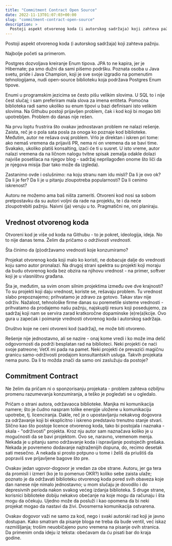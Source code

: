 ```yaml
---
title: "Commitment Contract Open Source"
date: 2022-11-13T01:07:03+00:00
slug: "commitment-contract-open-source"
description: >
  Postoji aspekt otvorenog koda (i autorskog sadržaja) koji zahteva pažnju.
---
```


Postoji aspekt otvorenog koda (i autorskog sadržaja) koji zahteva pažnju.

Najbolje početi sa primerom.

Postgres dozvoljava kreiranje Enum tipova. JPA to ne kapira, jer je Hibernate; pa smo dužni da sami pišemo podršku. Poznata osoba u Java svetu, pride i Java Champion, koji je sve svoje izgradio na pomenutim tehnologijama, nudi open-source biblioteku koja podržava Postgres Enum tipove.

Enumi u programskim jezicima se često pišu velikim slovima. U SQL to i nije čest slučaj; i sam preferiram mala slova za imena entiteta. Pomoćna biblioteka radi samo ukoliko su enum tipovi u bazi definisani isto velikim slovima. Na Githubu postoji prijavljen problem, čak i kod koji bi mogao biti upotrebljen. Problem do danas nije rešen.

Na prvu loptu frustrira što ovakav jednostavan problem ne nalazi rešenje. Zaista, reč je o pola sata posla za onoga ko poznaje kod biblioteke. Međutim, autor ne rešava ovaj problem. Vrlo je direktan i iskren pri tome: ako nemaš vremena da prijaviš PR, nema ni on vremena da se bavi time. Svakako, ukoliko platiš konsalting, izaći će ti u susret. U isto vreme, autor nalazi vremena da na ličnom nalogu tvitne spisak zemalja odakle dolazi najviše posetilaca na njegov blog - sadržaj neprilagođen onome što liči da je njegova misija (bar tako može da izgleda).

Zastanimo ovde i oslušnimo: na koju stranu nam idu misli? Da li je ovo ok? Da li je fer? Da li je u pitanju zloupotreba popularnosti? Da li cenimo iskrenost?

Autoru ne možemo ama baš ništa zameriti. Otvoreni kod nosi sa sobom pretpostavku da su autori voljni da rade na projektu, te i da neće zloupotrebiti pažnju. Naivni (ja) veruju u to. Pragmatični ne, oni planiraju.

## Vrednost otvorenog koda

Otvoreni kod je više od koda na Githubu - to je pokret, ideologija, ideja. No to nije danas tema. Želim da pričamo o _održivosti vrednosti_.

Šta činimo da (p)održavamo vrednosti koje konzumiramo?

Projekat otvorenog koda koji malo ko koristi, ne dobacuje dalje do vrednosti koju samo autor pronalazi. Na drugoj strani spektra su projekti koji moraju da budu otvorenog koda bez obzira na njihovu vrednost - na primer, softver koji je u vlasništvu građana.

Šta je, međutim, sa svim onom silnim projektima između ove dve krajnosti? To su projekti koji daju vrednost, koriste se, rešavaju problem. Tu vrednost slabo prepoznajemo; prihvatamo je zdravo za gotovo. Takav stav nije održiv. Nažalost, tehnološke firme danas su poremetile sisteme vrednosti - prihvatamo da prodajemo našu pažnju, najskuplji resurs koji posedujemo, za sadržaj koji nam se servira zarad kratkoročne dopaminske (e)re(a)kcije. Ovo gura u zapećak i poimanje vrednosti otvorenog koda i autorskog sadržaja.

Društvo koje ne ceni otvoreni kod (sadržaj), ne može biti otvoreno.

Rešenje nije jednostavno, ali se nazire - onaj kome vredi i ko može ima delić odgovornosti da podrži besplatan rad na biblioteci. Neki projekti će naći svoje patreone; VetX mi pada na pamet. Neki projekti će prevazići magičnu granicu samo-održivosti prodajom konsultantskih usluga. Takvih projekata nema puno. Da li to možda znači da samo oni zaslužuju da postoje?

## Commitment Contract

Ne želim da pričam ni o sponzorisanju projekata - problem zahteva ozbiljnu promenu razumevanja konzumiranja, a teško je pogledati se u ogledalo.

Pričam o strani autora, održavaoca biblioteke. Manjka mi komunikacija namere; što je čudno naspram tolike energije uložene u komunikaciju upotrebe, tj. licenciranja. Dakle, reč je o upostavljanju nekakvog dogovora za održavanje koji bi eksplicitno i iskreno predstavio trenutno stanje stvari. Slično kao što postoje licence otvorenog koda, tako bi postojala i naznaka - skala - "održivosti" projekta. Kroz nju autor sam naznačava koliko je u mogućnosti da se bavi projektom. Ovo se, naravno, vremenom menja. Nekada je u pitanju samo održavanje koda i ispravljanje postojećih grešaka. Nekada je povremeno dodavanje najtraženijih dopuna, do, recimo desetak sati mesečno. A nekada si prosto potpuno u tome i želiš da priuštiš da popraviš sve prijavljene bagove što pre.

Ovakav jedan ugovor-dogovor je vredan za obe strane. Autoru, jer ga tera da promisli i izmeri (ko je to pomenuo OKR?) koliko sebe zaista ulaže; poznato je da održavati biblioteku otvorenog koda pored svih obaveza koje dan nanese nije nimalo jednostavno; u mom slučaju je dovodilo i do depresivnih perioda nakon svakog većeg izdanja biblioteka. S druge strane, korisnici biblioteke dobiju nekakvo obećanje na koje mogu da računaju i šta mogu da očekuju. Ujedno može da posluži i kao opomena da bi neki projekat mogao da nastavi da živi. Dvosmerna komunikacija ostvarena.

Ovakav dogovor važi ne samo za kod, nego i svaki autorski rad koji je javno dostupan. Kako smatram da pisanje bloga ne treba da bude ventil, već iskaz razmišljanja; trošim neuobičajeno puno vremena na pisanje ovih stranica. Da primenim onda ideju iz teksta: obećavam da ću pisati bar do kraja godine.
